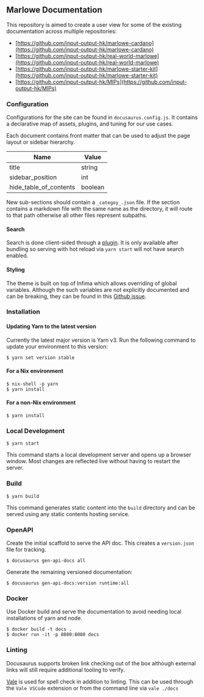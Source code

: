 ## Marlowe Documentation

This repository is aimed to create a user view for some of the existing documentation across multiple repositories:
 - [https://github.com/input-output-hk/marlowe-cardano](https://github.com/input-output-hk/marlowe-cardano)
 - [https://github.com/input-output-hk/real-world-marlowe](https://github.com/input-output-hk/real-world-marlowe)
 - [https://github.com/input-output-hk/marlowe-starter-kit](https://github.com/input-output-hk/marlowe-starter-kit)
 - [https://github.com/input-output-hk/MIPs](https://github.com/input-output-hk/MIPs)


### Configuration

Configurations for the site can be found in `docusaurus.config.js`. It contains a declarative map of assets, plugins, and tuning for our use cases.

Each document contains front matter that can be used to adjust the page layout or sidebar hierarchy.

| Name | Value |
| --- | --- |
| title | string |
| sidebar_position | int |
| hide_table_of_contents | boolean |

New sub-sections should contain a `_categoy_.json` file. If the section contains a markdown file with the same name as the directory, it will route to that path otherwise all other files represent subpaths.

#### Search

Search is done client-sided through a [plugin](https://github.com/easyops-cn/docusaurus-search-local). It is only available after bundling so serving with hot reload via `yarn start` will not have search enabled.

#### Styling

The theme is built on top of Infima which allows overriding of global variables. Although the such variables are not explicitly documented and can be breaking, they can be found in this [Github issue](https://github.com/facebook/docusaurus/issues/3955).


### Installation

#### Updating Yarn to the latest version

Currently the latest major version is Yarn v3. Run the following command to update your environment to this version: 

```
$ yarn set version stable
```

#### For a Nix environment

```
$ nix-shell -p yarn
$ yarn install
```

#### For a non-Nix environment

```
$ yarn install
```

### Local Development

```
$ yarn start
```

This command starts a local development server and opens up a browser window. Most changes are reflected live without having to restart the server.

### Build

```
$ yarn build
```

This command generates static content into the `build` directory and can be served using any static contents hosting service.

### OpenAPI

Create the initial scaffold to serve the API doc. This creates a `version.json` file for tracking.

```
$ docusaurus gen-api-docs all
```

Generate the remaining versioned documentation:

```
$ docusaurus gen-api-docs:version runtime:all
```

### Docker

Use Docker build and serve the documentation to avoid needing local installations of yarn and node.

```
$ docker build -t docs .
$ docker run -it -p 8080:8080 docs
```

### Linting

Docusaurus supports broken link checking out of the box although external links will still require additional tooling to verify.

[Vale](https://vale.sh) is used for spell check in addition to linting. This can be used through the `Vale VSCode` extension or from the command line via `vale ./docs`
